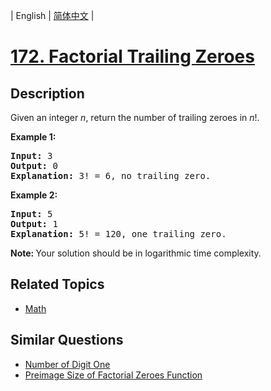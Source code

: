 
| English | [简体中文](README.md) |

# [172. Factorial Trailing Zeroes](https://leetcode-cn.com/problems/factorial-trailing-zeroes/)

## Description

<p>Given an integer <i>n</i>, return the number of trailing zeroes in <i>n</i>!.</p>

<p><strong>Example 1:</strong></p>

<pre>
<strong>Input:</strong> 3
<strong>Output:</strong> 0
<strong>Explanation:</strong>&nbsp;3! = 6, no trailing zero.</pre>

<p><strong>Example 2:</strong></p>

<pre>
<strong>Input:</strong> 5
<strong>Output:</strong> 1
<strong>Explanation:</strong>&nbsp;5! = 120, one trailing zero.</pre>

<p><b>Note: </b>Your solution should be in logarithmic time complexity.</p>


## Related Topics

- [Math](https://leetcode-cn.com/tag/math)

## Similar Questions

- [Number of Digit One](../number-of-digit-one/README_EN.md)
- [Preimage Size of Factorial Zeroes Function](../preimage-size-of-factorial-zeroes-function/README_EN.md)
